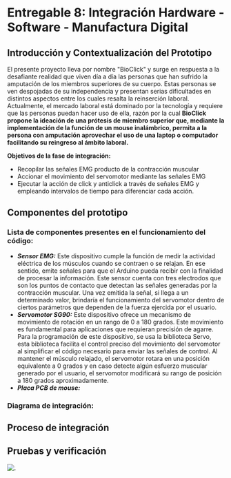 # Entregable 8: Integración Hardware - Software - Manufactura Digital
## Introducción y Contextualización del Prototipo
El presente proyecto lleva por nombre "BioClick" y surge en respuesta a la desafiante realidad que viven día a día las personas que han sufrido la amputación de los miembros superiores de su cuerpo. Estas personas se ven despojadas de su independencia y presentan serias dificultades en distintos aspectos entre los cuales resalta la reinserción laboral. Actualmente, el mercado laboral está dominado por la tecnología y requiere que las personas puedan hacer uso de ella, razón por la cual **BioClick propone la ideación de una prótesis de miembro superior que, mediante la implementación de la función de un mouse inalámbrico, permita a la persona con amputación aprovechar el uso de una laptop o computador facilitando su reingreso al ámbito laboral.**

**Objetivos de la fase de integración:**
- Recopilar las señales EMG producto de la contracción muscular
- Accionar el movimiento del servomotor mediante las señales EMG
- Ejecutar la acción de click y anticlick a través de señales EMG y empleando intervalos de tiempo para diferenciar cada acción.

## Componentes del prototipo
### Lista de componentes presentes en el funcionamiento del código:
- ***Sensor EMG:***
Este dispositivo cumple la función de medir la actividad eléctrica de los músculos cuando se contraen o se relajan. En ese sentido, emite señales para que el Arduino pueda recibir con la finalidad de procesar la información. Este sensor cuenta con tres electrodos que son los puntos de contacto que detectan las señales generadas por la contracción muscular. Una vez emitida la señal, si llega a un determinado valor, brindaría el funcionamiento del servomotor dentro de ciertos parámetros que dependen de la fuerza ejercida por el usuario.
- ***Servomotor SG90:***
Este dispositivo ofrece un mecanismo de movimiento de rotación en un rango de 0 a 180 grados. Este movimiento es fundamental para aplicaciones que requieran precisión de agarre. Para la programación de este dispositivo, se usa la biblioteca Servo, esta biblioteca facilita el control preciso del movimiento del servomotor al simplificar el código necesario para enviar las señales de control. Al mantener el músculo relajado, el servomotor rotara en una posición equivalente a 0 grados y en caso detecte algún esfuerzo muscular generado por el usuario, el servomotor modificará su rango de posición a 180 grados aproximadamente.
- ***Placa PCB de mouse:***
### Diagrama de integración:

## Proceso de integración

## Pruebas y verificación
![.](https://github.com/micaelaacc/Proyecto_FunBio/issues/1#issue-2660647778)
